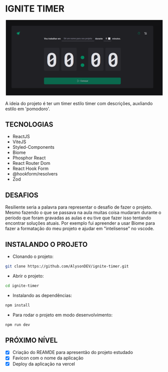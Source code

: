 # IGNITE TIMER

<div style="text-align: center">
  <img src="./.github/cover.png" width="500" />
</div>

A ideia do projeto é ter um timer estilo timer com descrições, auxliando estilo em 'pomodoro'.

## TECNOLOGIAS

 - ReactJS
 - ViteJS
 - Styled-Components
 - Biome
 - Phosphor React
 - React Router Dom
 - React Hook Form
 - @hookform/resolvers
 - Zod

## DESAFIOS

Resiliente seria a palavra para representar o desafio de fazer o projeto. Mesmo fazendo o que se passava na aula muitas coisa mudaram durante o período que foram gravadas as aulas e eu tive que fazer isso tentando encontrar soluções atuais. 
Por exemplo fui apreender a usar Biome para fazer a formatação do meu projeto e ajudar em "intelisense" no vscode.

## INSTALANDO O PROJETO

  - Clonando o projeto: 

  ```bash 
  git clone https://github.com/AlysonDEV/ignite-timer.git
  ```

  - Abrir o projeto:

  ```bash
  cd ignite-timer
  ```

  -  Instalando as dependências:

  ```bash
  npm install
  ```

  - Para rodar o projeto em modo desenvolvimento:

  ```bash
  npm run dev
  ```

## PRÓXIMO NÍVEL

  - [x] Criação do REAMDE para apresentão do projeto estudado
  - [x] Favicon com o nome da aplicação
  - [x] Deploy da aplicação na vercel
